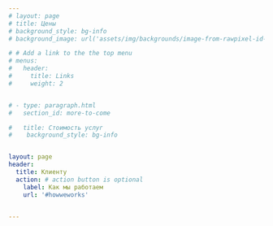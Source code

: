 ```yaml
---
# layout: page
# title: Цены
# background_style: bg-info
# background_image: url('assets/img/backgrounds/image-from-rawpixel-id-1199650-jpeg.jpg')

# # Add a link to the the top menu
# menus:
#   header:
#     title: Links
#     weight: 2


# - type: paragraph.html
#   section_id: more-to-come

#   title: Стоимость услуг
#    background_style: bg-info


layout: page
header:
  title: Клиенту
  action: # action button is optional
    label: Как мы работаем
    url: '#howweworks'


---
```



